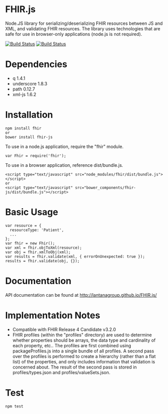 # FHIR.js
Node.JS library for serializing/deserializing FHIR resources between JS and XML, and validating FHIR resources.
The library uses technologies that are safe for use in browser-only applications (node.js is not required). 

[![Build Status](https://ci.appveyor.com/api/projects/status/nt0h6ufvhdvk7obc/branch/master?svg=true)](https://ci.appveyor.com/project/seanmcilvenna/fhir-js)
[![Build Status](https://travis-ci.org/lantanagroup/FHIR.js.svg?branch=master)](https://travis-ci.org/lantanagroup/FHIR.js)

# Dependencies
* q 1.4.1
* underscore 1.8.3
* path 0.12.7
* xml-js 1.6.2

# Installation
```
npm install fhir
or
bower install fhir-js
```

To use in a node.js application, require the "fhir" module.
```
var Fhir = require('fhir');
```

To use in a browser application, reference dist/bundle.js.

```
<script type="text/javascript" src="node_modules/fhir/dist/bundle.js"></script>
or
<script type="text/javascript" src="bower_components/fhir-js/dist/bundle.js"></script>
```

# Basic Usage
```
var resource = {
  resourceType: 'Patient',
  ...
};
var fhir = new Fhir();
var xml = fhir.objToXml(resource);
var obj = fhir.xmlToObj(xml);
var results = fhir.validate(xml, { errorOnUnexpected: true });
results = fhir.validate(obj, {});
```

# Documentation
API documentation can be found at http://lantanagroup.github.io/FHIR.js/

# Implementation Notes
* Compatible with FHIR Release 4 Candidate v3.2.0
* FHIR profiles (within the "profiles" directory) are used to determine whether properties should be arrays, the data type and cardinality of each property, etc.. The profiles are first combined using packageProfiles.js into a single bundle of all profiles. A second pass over the profiles is performed to create a hierarchy (rather than a flat list) of the properties, and only includes information that validation is concerned about. The result of the second pass is stored in profiles/types.json and profiles/valueSets.json.

# Test
```
npm test
```
